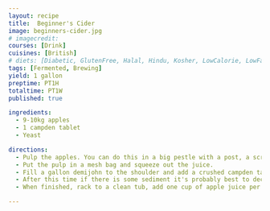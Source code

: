 ```yaml
---
layout: recipe
title:  Beginner's Cider
image: beginners-cider.jpg
# imagecredit:
courses: [Drink]
cuisines: [British]
# diets: [Diabetic, GlutenFree, Halal, Hindu, Kosher, LowCalorie, LowFat, LowLactose, LowSalt, Vegan, Vegetarian]
tags: [Fermented, Brewing]
yield: 1 gallon
preptime: PT1H
totaltime: PT1W
published: true

ingredients:
  - 9-10kg apples
  - 1 campden tablet
  - Yeast

directions:
  - Pulp the apples. You can do this in a big pestle with a post, a scratter, or even a blender. If using the blender you'll need a fine mesh to filter it through else there will be a lot of sediment.
  - Put the pulp in a mesh bag and squeeze out the juice.
  - Fill a gallon demijohn to the shoulder and add a crushed campden tablet. Seal with a bung and airlock and leave for 24hrs.
  - After this time if there is some sediment it's probably best to decant to a new sterile demijohn before continuing. Add the yeast and leave until the bubbling stops. It can take 12 hours to start and anything from a week to finish.
  - When finished, rack to a clean tub, add one cup of apple juice per gallon, mix and bottle. Leave for a few days before drinking.

---
```

